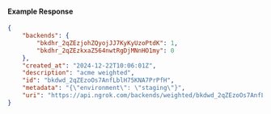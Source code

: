 <!-- Code generated for API Clients. DO NOT EDIT. -->

#### Example Response

```json
{
	"backends": {
		"bkdhr_2qZEzjohZQyojJJ7KyKyUzoPtdK": 1,
		"bkdhr_2qZEzkxaZ564nwtRgDjMNnHO1my": 0
	},
	"created_at": "2024-12-22T10:06:01Z",
	"description": "acme weighted",
	"id": "bkdwd_2qZEzoOs7AnfLblH75KNA7PrPfH",
	"metadata": "{\"environment\": \"staging\"}",
	"uri": "https://api.ngrok.com/backends/weighted/bkdwd_2qZEzoOs7AnfLblH75KNA7PrPfH"
}
```
